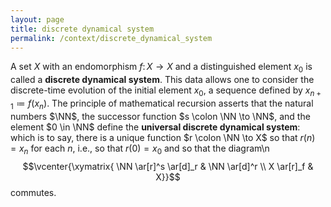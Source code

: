 ```yaml
---
layout: page
title: discrete dynamical system
permalink: /context/discrete_dynamical_system
---
```

A set $X$ with an endomorphism $f \colon X \to X$ and a distinguished element $x_0$ is called a **discrete dynamical system**. This data allows one to consider the discrete-time evolution of the initial element $x_0$, a sequence defined by $x_{n+1} \coloneqq f(x_n)$. The principle of mathematical recursion asserts that the natural numbers $\NN$, the successor function $s \colon \NN \to \NN$, and the element $0 \in \NN$ define the **universal discrete dynamical system**: which is to say, there is a unique function $r \colon \NN \to X$ so that $r(n) = x_n$ for each $n$, i.e., so that $r(0)=x_0$ and so that the diagram\n$$\vcenter{\xymatrix{ \NN \ar[r]^s \ar[d]_r & \NN \ar[d]^r \\ X \ar[r]_f & X}}$$ commutes.
